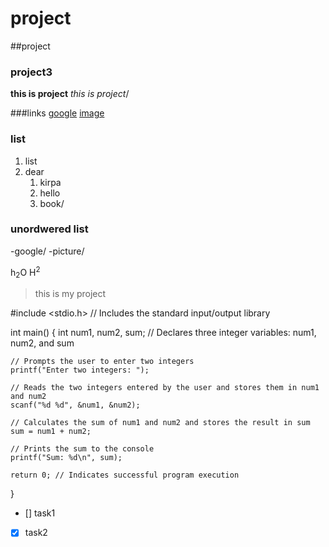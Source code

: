 # project
##project
### project3
**this is project**
_this is project_/

###links
[google](https://github.com/sughanda/project/edit/main/README.md)
[image](https://share.google/images/kxQO2wv65TyFgf46h)
### list
1. list
2. dear
    1. kirpa
    2. hello
   3. book/
### unordwered list
 -google/
 -picture/

h<sub>2</sub>O
H<SUP>2</SUP>
> this is my project

#include <stdio.h> // Includes the standard input/output library

int main() {
    int num1, num2, sum; // Declares three integer variables: num1, num2, and sum

    // Prompts the user to enter two integers
    printf("Enter two integers: ");

    // Reads the two integers entered by the user and stores them in num1 and num2
    scanf("%d %d", &num1, &num2);

    // Calculates the sum of num1 and num2 and stores the result in sum
    sum = num1 + num2;

    // Prints the sum to the console
    printf("Sum: %d\n", sum);

    return 0; // Indicates successful program execution
}
- [] task1
- [x] task2
   
